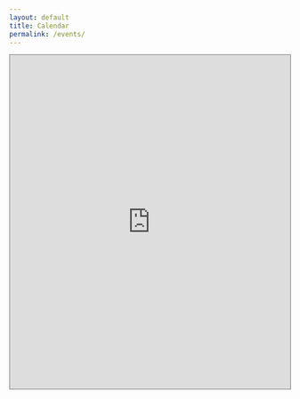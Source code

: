 ```yaml
---
layout: default
title: Calendar
permalink: /events/
---
```


<iframe src="https://calendar.google.com/calendar/embed?height=600&amp;wkst=1&amp;bgcolor=%23ffffff&amp;ctz=America%2FNew_York&amp;src=cDk0bWtvaDJzOWthZ2hhOWFjZ2I1NW5xdGtAZ3JvdXAuY2FsZW5kYXIuZ29vZ2xlLmNvbQ&amp;color=%23D81B60&amp;mode=AGENDA&amp;showTitle=0&amp;showNav=0&amp;showDate=0&amp;showTabs=0&amp;showCalendars=0&amp;showPrint=0&amp;showTz=0" style="border:solid 1px #777" width="100%" height="600" frameborder="0" scrolling="no"></iframe>
